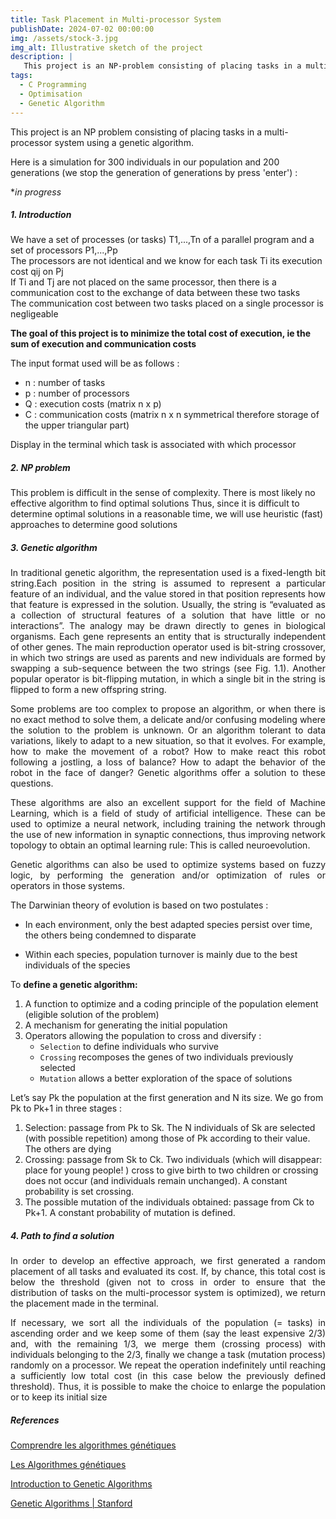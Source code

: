 ```yaml
---
title: Task Placement in Multi-processor System
publishDate: 2024-07-02 00:00:00
img: /assets/stock-3.jpg
img_alt: Illustrative sketch of the project
description: |
   This project is an NP-problem consisting of placing tasks in a multi-processor system using a genetic algorithm 
tags:
  - C Programming
  - Optimisation
  - Genetic Algorithm
---
```


 This project is an NP problem consisting of placing tasks in a multi-processor system using a genetic algorithm.

 Here is a simulation for 300 individuals in our population and 200 generations (we stop the generation of generations by press 'enter') :

**in progress*

##### 1. Introduction

<div class="justify-text">
We have a set of processes (or tasks) T1,...,Tn of a parallel program and a set of processors P1,...,Pp
</div>

<div class="justify-text">
The processors are not identical and we know for each task Ti its execution cost qij on Pj
</div>

<div class="justify-text">
If Ti and Tj are not placed on the same processor, then there is a communication cost to the exchange of data between these two tasks
</div>

<div class="justify-text">
The communication cost between two tasks placed on a single processor is negligeable
</div>

**The goal of this project is to minimize the total cost of execution, ie the sum of execution and communication costs**


The input format used will be as follows :
- n : number of tasks
- p : number of processors
- Q : execution costs (matrix n x p)
- C : communication costs (matrix n x n symmetrical therefore storage of the upper triangular part)

Display in the terminal which task is associated with which processor

##### 2. NP problem

<div class="justify-text">
This problem is difficult in the sense of complexity. There is most likely no effective algorithm to find optimal solutions
Thus, since it is difficult to determine optimal solutions in a reasonable time, we will use heuristic (fast) approaches to determine good solutions
</div>

##### 3. Genetic algorithm

<p align="justify">
In traditional genetic algorithm, the representation used is a fixed-length bit string.Each position in the string is assumed to represent a particular feature of an individual, and the value stored in that position represents how that feature is expressed in the solution. Usually, the string is “evaluated as a collection of structural features of a solution that have little or no interactions”. The analogy may be drawn directly to genes in biological organisms. Each gene represents an entity that is structurally independent of other genes. The main reproduction operator used is bit-string crossover, in which two strings are used as parents and new individuals are formed by swapping a sub-sequence between the two strings (see Fig. 1.1). Another popular operator is bit-flipping mutation, in which a single bit in the string is flipped to form a new offspring string.
</p>

<p align="justify">
Some problems are too complex to propose an algorithm, or when there is no exact method to solve them, a delicate and/or confusing modeling where the solution to the problem is unknown. Or an algorithm tolerant to data variations, likely to adapt to a new situation, so that it evolves.
For example, how to make the movement of a robot? How to make react this robot following a jostling, a loss of balance? How to adapt the behavior of the robot in the face of danger?
Genetic algorithms offer a solution to these questions.
</p>

<p align="justify">
These algorithms are also an excellent support for the field of Machine Learning, which is a field of study of artificial intelligence. These can be used to optimize a neural network, including training the network through the use of new information in synaptic connections, thus improving network topology to obtain an optimal learning rule: This is called neuroevolution.
</p>

<p align="justify">
Genetic algorithms can also be used to optimize systems based on fuzzy logic, by performing the generation and/or optimization of rules or operators in those systems. 
</p>

The Darwinian theory of evolution is based on two postulates :

- In each environment, only the best adapted species persist over time, the others being condemned to
disparate

- Within each species, population turnover is mainly due to the best individuals of the species

To **define a genetic algorithm:**

1. A function to optimize and a coding principle of the population element (eligible solution of the problem)
2. A mechanism for generating the initial population
3. Operators allowing the population to cross and diversify :
   - `Selection` to define individuals who survive
   - `Crossing` recomposes the genes of two individuals previously selected
   - `Mutation` allows a better exploration of the space of solutions

Let’s say Pk the population at the first generation and N its size. We go from Pk to Pk+1 in three stages :

1. Selection: passage from Pk to Sk. The N individuals of Sk are selected (with possible repetition) among those of Pk according to their value. The others are dying
2. Crossing: passage from Sk to Ck. Two individuals (which will disappear: place for young people! ) cross to give birth to two children or crossing does not occur (and individuals remain unchanged). A constant probability is set crossing.
3. The possible mutation of the individuals obtained: passage from Ck to Pk+1. A constant probability of mutation is defined.
  
##### 4. Path to find a solution

<p align="justify">
In order to develop an effective approach, we first generated a random placement of all tasks and evaluated its cost. If, by chance, this total cost is below the threshold (given not to cross in order to ensure that the distribution of tasks on the multi-processor system is optimized), we return the placement made in the terminal. 
</p>

<p align="justify">
If necessary, we sort all the individuals of the population (= tasks) in ascending order and we keep some of them (say the least expensive 2/3) and, with the remaining 1/3, we merge them (crossing process) with individuals belonging to the 2/3, finally we change a task (mutation process) randomly on a processor. We repeat the operation indefinitely until reaching a sufficiently low total cost (in this case below the previously defined threshold). Thus, it is possible to make the choice to enlarge the population or to keep its initial size
</p>

##### References 

[Comprendre les algorithmes génétiques](https://igm.univ-mlv.fr/~dr/XPOSE2013/tleroux_genetic_algorithm/fonctionnement.html)

[Les Algorithmes génétiques](https://khayyam.developpez.com/articles/algo/genetic/)

[Introduction to Genetic Algorithms](https://link.springer.com/book/10.1007/978-3-540-73190-0)

[Genetic Algorithms | Stanford](https://link.springer.com/book/10.1007/978-3-540-73190-0](https://www-cs-students.stanford.edu/~jl/Essays/ga.html)https://www-cs-students.stanford.edu/~jl/Essays/ga.html)

